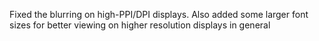 Fixed the blurring on high-PPI/DPI displays. Also added some larger font sizes
for better viewing on higher resolution displays in general
